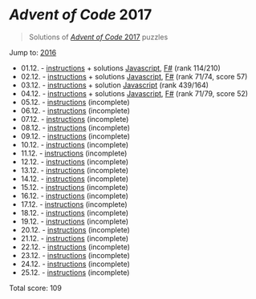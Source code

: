 # *Advent of Code* 2017
> Solutions of [*Advent of Code* 2017](http://adventofcode.com/2017/) puzzles

Jump to: [2016](https://github.com/katemihalikova/advent-of-code/tree/2016)

* 01.12. - [instructions](http://adventofcode.com/2017/day/1) + solutions [Javascript](./01.js), [F#](./01.fsx) (rank 114/210)
* 02.12. - [instructions](http://adventofcode.com/2017/day/2) + solutions [Javascript](./02.js), [F#](./02.fsx) (rank 71/74, score 57)
* 03.12. - [instructions](http://adventofcode.com/2017/day/3) + solution [Javascript](./03.js) (rank 439/164)
* 04.12. - [instructions](http://adventofcode.com/2017/day/4) + solutions [Javascript](./04.js), [F#](./04.fsx) (rank 71/79, score 52)
* 05.12. - [instructions](http://adventofcode.com/2017/day/5) (incomplete)
* 06.12. - [instructions](http://adventofcode.com/2017/day/6) (incomplete)
* 07.12. - [instructions](http://adventofcode.com/2017/day/7) (incomplete)
* 08.12. - [instructions](http://adventofcode.com/2017/day/8) (incomplete)
* 09.12. - [instructions](http://adventofcode.com/2017/day/9) (incomplete)
* 10.12. - [instructions](http://adventofcode.com/2017/day/10) (incomplete)
* 11.12. - [instructions](http://adventofcode.com/2017/day/11) (incomplete)
* 12.12. - [instructions](http://adventofcode.com/2017/day/12) (incomplete)
* 13.12. - [instructions](http://adventofcode.com/2017/day/13) (incomplete)
* 14.12. - [instructions](http://adventofcode.com/2017/day/14) (incomplete)
* 15.12. - [instructions](http://adventofcode.com/2017/day/15) (incomplete)
* 16.12. - [instructions](http://adventofcode.com/2017/day/16) (incomplete)
* 17.12. - [instructions](http://adventofcode.com/2017/day/17) (incomplete)
* 18.12. - [instructions](http://adventofcode.com/2017/day/18) (incomplete)
* 19.12. - [instructions](http://adventofcode.com/2017/day/19) (incomplete)
* 20.12. - [instructions](http://adventofcode.com/2017/day/20) (incomplete)
* 21.12. - [instructions](http://adventofcode.com/2017/day/21) (incomplete)
* 22.12. - [instructions](http://adventofcode.com/2017/day/22) (incomplete)
* 23.12. - [instructions](http://adventofcode.com/2017/day/23) (incomplete)
* 24.12. - [instructions](http://adventofcode.com/2017/day/24) (incomplete)
* 25.12. - [instructions](http://adventofcode.com/2017/day/25) (incomplete)

Total score: 109
